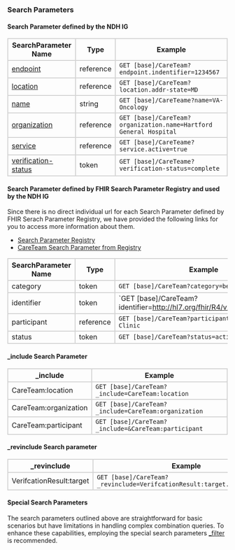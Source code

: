 ### Search Parameters
#### Search Parameter defined by the NDH IG
<style>
    th{border: solid 2px lightgrey;}
    td{border: solid 2px lightgrey;}
</style>

| **SearchParameter Name** | **Type** | **Example** | 
|------------------------- |----------|-------------|
| [endpoint](SearchParameter-careteam-endpoint.html)  | reference | `GET [base]/CareTeam?endpoint.indentifier=1234567` |
| [location](SearchParameter-careteam-location.html)  | reference | `GET [base]/CareTeam?location.addr-state=MD` |
| [name](SearchParameter-careteam-name.html) | string | `GET [base]/CareTeame?name=VA-Oncology` |
| [organization](SearchParameter-careteam-organization.html) | reference | `GET [base]/CareTeam?organization.name=Hartford General Hospital` |
| [service](SearchParameter-careteam-service.html) | reference | `GET [base]/CareTeame?service.active=true` |
| [verification-status](SearchParameter-careteam-verification-status.html) | token | `GET [base]/CareTeame?verification-status=complete` |

#### Search Parameter defined by FHIR Search Parameter Registry and used by the NDH IG 
Since there is no direct individual url for each Search Parameter defined by FHIR Serach Parameter Registry, we have provided the following links for you to access more information about them.

- [Search Parameter Registry](https://hl7.org/fhir/R4/searchparameter-registry.html)  
- [CareTeam Search Parameter from Registry](https://hl7.org/fhir/R4/careteam.html#search)

<style>
    
    th{border: solid 2px lightgrey;}
    td{border: solid 2px lightgrey;}
</style>

|**SearchParameter Name** | **Type** | **Example** |
|-------------------------|----------|-------------|
| category | token | `GET [base]/CareTeam?category=behav` |
| identifier | token | `GET [base]/CareTeam?identifier=http://hl7.org/fhir/R4/v2/0203/index.html|SB` |
| participant | reference | `GET [base]/CareTeam?participant.name=Hamilton Clinic` |
| status | token | `GET [base]/CareTeam?status=active` |

#### _include Search Parameter
<style>  
    th{border: solid 2px lightgrey;}
    td{border: solid 2px lightgrey;}
</style>

| **_include** | **Example** |
|--------------|-------------|
| CareTeam:location | `GET [base]/CareTeam?_include=CareTeam:location` |
| CareTeam:organization | `GET [base]/CareTeam?_include=CareTeam:organization` |
| CareTeam:participant | `GET [base]/CareTeam?_include=&CareTeam:participant` |


#### _revinclude Search parameter
<style>  
    th{border: solid 2px lightgrey;}
    td{border: solid 2px lightgrey;}
</style>

| **_revinclude** | **Example** |
|-----------------|-------------|
| VerifcationResult:target | `GET [base]/CareTeam?_revinclude=VerifcationResult:target.type=CareTeam` |

#### Special Search Parameters
The search parameters outlined above are straightforward for basic scenarios but have limitations in handling complex combination queries. To enhance these capabilities, employing the special search parameters [_filter](https://hl7.org/fhir/R5/search_filter.html#3.2.3) is recommended.


